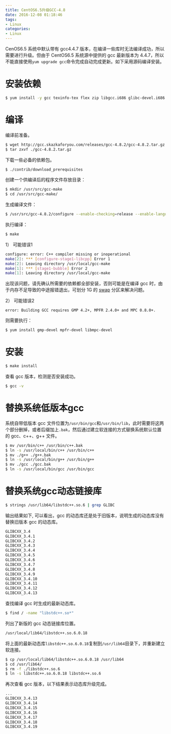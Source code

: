 ```yaml
---
title: CentOS6.5升级GCC-4.8
date: 2016-12-08 01:18:46
tags:
- Linux
categories:
- Linux
---
```


CenOS6.5 系统中默认带有 gcc4.4.7 版本，在编译一些库时无法编译成功，所以需要进行升级。但由于 CentOS6.5 系统源中提供的 gcc 最新版本为 4.4.7，所以不能直接使用`yum upgrade gcc`命令完成自动完成更新。如下采用源码编译安装。<!--more-->

# 安装依赖

```Bash
$ yum install -y gcc texinfo-tex flex zip libgcc.i686 glibc-devel.i686 gcc-c++ gcc
```

# 编译

编译前准备。

```Bash
$ wget http://gcc.skazkaforyou.com/releases/gcc-4.8.2/gcc-4.8.2.tar.gz
$ tar zxvf ./gcc-4.8.2.tar.gz
```

下载一些必备的依赖包。

```Bash
$ ./contrib/download_prerequisites
```

创建一个供编译后的程序文件存放目录：

```Bash
$ mkdir /usr/src/gcc-make
$ cd /usr/src/gcc-make/
```

生成编译文件：

```Bash
$ /usr/src/gcc-4.8.2/configure --enable-checking=release --enable-languages=c,c++ --disable-multilib
```

执行编译：

```Bash
$ make
```

1） 可能错误1

```Bash
configure: error: C++ compiler missing or inoperational         
make[2]: *** [configure-stage1-libcpp] Error 1 
make[2]: Leaving directory /usr/local/gcc-make
make[1]: *** [stage1-bubble] Error 2
make[1]: Leaving directory /usr/local/gcc-make
```

出现该问题，请先确认所需要的依赖都全部安装，否则可能是在编译 gcc 时，由于内存不足导致的中途报错退出，可划分 1G 的 [swap](http://smilejay.com/2012/09/new-or-add-swap) 分区来解决问题。 

2） 可能错误2

```
error: Building GCC requires GMP 4.2+, MPFR 2.4.0+ and MPC 0.8.0+.
```

则需要执行：

```Bash
$ yum install gmp-devel mpfr-devel libmpc-devel
```

# 安装

```Bash
$ make install
```

查看 gcc 版本，检测是否安装成功。  

```Bash
$ gcc -v
```

# 替换系统低版本gcc

系统自带低版本 gcc 文件位置为`/usr/bin/gcc`和`/usr/bin/lib`，此时需要将这两个部分删掉，或者后缀加上`.bak`，然后通过建立软连接的方式替换系统默认位置的 gcc、c++、g++ 文件。 

```Bash
$ mv /usr/bin/c++ /usr/bin/c++.bak
$ ln -s /usr/local/bin/c++ /usr/bin/c++
$ mv ./g++ ./g++.bak
$ ln -s /usr/local/bin/g++ /usr/bin/g++
$ mv ./gcc ./gcc.bak 
$ ln -s /usr/local/bin/gcc /usr/bin/gcc
```

# 替换系统gcc动态链接库

```Bash
$ strings /usr/lib64/libstdc++.so.6 | grep GLIBC
```

输出结果如下, 可以看出，gcc 的动态库还是处于旧版本，说明生成的动态库没有替换旧版本 gcc 的动态库。 

```Bash
GLIBCXX_3.4
GLIBCXX_3.4.1
GLIBCXX_3.4.2
GLIBCXX_3.4.3
GLIBCXX_3.4.4
GLIBCXX_3.4.5
GLIBCXX_3.4.6
GLIBCXX_3.4.7
GLIBCXX_3.4.8
GLIBCXX_3.4.9
GLIBCXX_3.4.10
GLIBCXX_3.4.11
GLIBCXX_3.4.12
GLIBCXX_3.4.13
```

查找编译 gcc 时生成的最新动态库。

```Bash
$ find / -name "libstdc++.so*"
```

列出了新版的 gcc 动态链接库位置。

```Bash
/usr/local/lib64/libstdc++.so.6.0.18
```

将上面的最新动态库`libstdc++.so.6.0.18`复制到`/usr/lib64`目录下，并重新建立软连接。

```Bash
$ cp /usr/local/lib64/libstdc++.so.6.0.18 /usr/lib64 
$ cd /usr/lib64/
$ rm -f ./libstdc++.so.6
$ ln -s libstdc++.so.6.0.18 libstdc++.so.6
```

再次查看 gcc 版本，以下结果表示动态库升级完成。

```Bash
...
GLIBCXX_3.4.13 
GLIBCXX_3.4.14
GLIBCXX_3.4.15  
GLIBCXX_3.4.16  
GLIBCXX_3.4.17 
GLIBCXX_3.4.18  
GLIBCXX_3.4.19
```